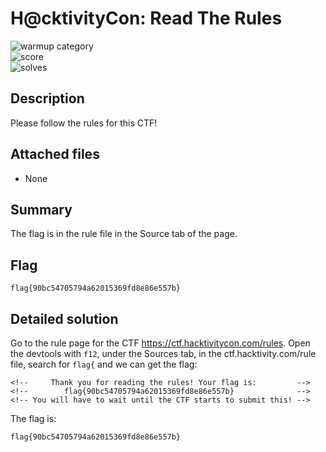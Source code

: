 # H@cktivityCon: Read The Rules
 
![warmup category](https://img.shields.io/badge/Category-Warmups-brightgreen.svg)  
![score](https://img.shields.io/badge/Score_after_CTF-50-blue.svg)  
![solves](https://img.shields.io/badge/Solves-1483-lightgrey.svg) 

## Description
Please follow the rules for this CTF!

## Attached files
- None

## Summary
The flag is in the rule file in the Source tab of the page.

## Flag
```
flag{90bc54705794a62015369fd8e86e557b}
```

## Detailed solution
Go to the rule page for the CTF https://ctf.hacktivitycon.com/rules. Open the devtools with ```f12```, under the Sources tab, in the ctf.hacktivity.com/rule file, search for ```flag{``` and we can get the flag:
```
<!--     Thank you for reading the rules! Your flag is:         -->
<!--        flag{90bc54705794a62015369fd8e86e557b}              -->
<!-- You will have to wait until the CTF starts to submit this! -->
```
The flag is:
```
flag{90bc54705794a62015369fd8e86e557b}
```
